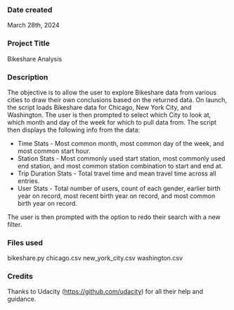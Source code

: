 ### Date created
March 28th, 2024

### Project Title
Bikeshare Analysis

### Description
The objective is to allow the user to explore Bikeshare data from various cities to draw their own conclusions based on the returned data.
On launch, the script loads Bikeshare data for Chicago, New York City, and Washington.
The user is then prompted to select which City to look at, which month and day of the week for which to pull data from.
The script then displays the following info from the data:
 * Time Stats - Most common month, most common day of the week, and most common start hour.
 * Station Stats - Most commonly used start station, most commonly used end station, and most common station combination to start and end at.
 * Trip Duration Stats - Total travel time and mean travel time across all entries.
 * User Stats - Total number of users, count of each gender, earlier birth year on record, most recent birth year on record, and most common birth year on record.

The user is then prompted with the option to redo their search with a new filter.


### Files used
bikeshare.py
chicago.csv
new_york_city.csv
washington.csv

### Credits
Thanks to Udacity (https://github.com/udacity) for all their help and guidance.